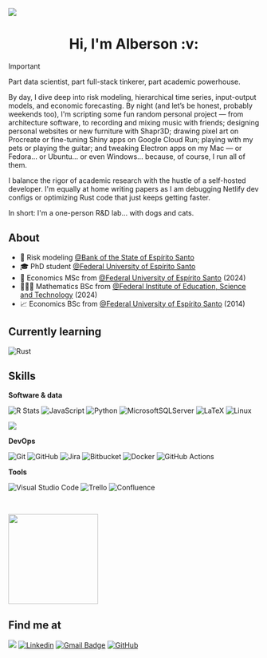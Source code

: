 ![](https://komarev.com/ghpvc/?username=albersonmiranda)

<div align="center"> 
  <h1>Hi, I'm Alberson :v:</h1>
</div>

> [!IMPORTANT]
> Part data scientist, part full-stack tinkerer, part academic powerhouse.



By day, I dive deep into risk modeling, hierarchical time series, input-output models, and economic forecasting. By night (and let’s be honest, probably weekends too), I'm scripting some fun random personal project — from architecture software, to recording and mixing music with friends; designing personal websites or new furniture with Shapr3D; drawing pixel art on Procreate or fine-tuning Shiny apps on Google Cloud Run; playing with my pets or playing the guitar; and tweaking Electron apps on my Mac — or Fedora… or Ubuntu… or even Windows... because, of course, I run all of them.

I balance the rigor of academic research with the hustle of a self-hosted developer. I'm equally at home writing papers as I am debugging Netlify dev configs or optimizing Rust code that just keeps getting faster.

In short: I'm a one-person R&D lab… with dogs and cats.

## About

- 🏦 Risk modeling [@Bank of the State of Espírito Santo](https://www.banestes.com.br/)
- 🎓 PhD student [@Federal University of Espírito Santo](https://internacional.ufes.br/en/home)
- 💸 Economics MSc from [@Federal University of Espírito Santo](https://internacional.ufes.br/en/home) (2024) 
- 👨🏽‍💻 Mathematics BSc from [@Federal Institute of Education, Science and Technology](https://www.ifes.edu.br/) (2024)
- 📈 Economics BSc from [@Federal University of Espírito Santo](https://internacional.ufes.br/en/home) (2014)

## Currently learning

![Rust](https://img.shields.io/badge/rust-%23000000.svg?style=for-the-badge&logo=rust&logoColor=white)

## Skills

**Software & data**

![R Stats](https://img.shields.io/badge/rstats-white?style=for-the-badge&logo=R&logoColor=276DC2) ![JavaScript](https://img.shields.io/badge/javascript-%23323330.svg?style=for-the-badge&logo=javascript&logoColor=%23F7DF1E)
![Python](https://img.shields.io/badge/python-3670A0?style=for-the-badge&logo=python&logoColor=ffdd54) ![MicrosoftSQLServer](https://img.shields.io/badge/Microsoft%20SQL%20Server-CC2927?style=for-the-badge&logo=microsoft%20sql%20server&logoColor=white) ![LaTeX](https://img.shields.io/badge/latex-%23008080.svg?style=for-the-badge&logo=latex&logoColor=white) ![Linux](https://img.shields.io/badge/Linux-FCC624?style=for-the-badge&logo=linux&logoColor=black)

<a href="https://github.com/albersonmiranda" title="Alberson's top languages"> <img src="https://github-readme-stats.vercel.app/api/top-langs/?username=albersonmiranda&size_weight=0.5&count_weight=0.5&layout=compact&hide=javascript,html,css,sass,lua,dockerfile,latex,tex" /> </a>

**DevOps**

![Git](https://img.shields.io/badge/git-%23F05033.svg?style=for-the-badge&logo=git&logoColor=white) ![GitHub](https://img.shields.io/badge/-GitHub-333333?style=for-the-badge&logo=github) ![Jira](https://img.shields.io/badge/jira-%230A0FFF.svg?style=for-the-badge&logo=jira&logoColor=white) ![Bitbucket](https://img.shields.io/badge/bitbucket-%230047B3.svg?style=for-the-badge&logo=bitbucket&logoColor=white) ![Docker](https://img.shields.io/badge/docker-%230db7ed.svg?style=for-the-badge&logo=docker&logoColor=white) ![GitHub Actions](https://img.shields.io/badge/github%20actions-%232671E5.svg?style=for-the-badge&logo=githubactions&logoColor=white)

**Tools**

![Visual Studio Code](https://img.shields.io/badge/Visual%20Studio%20Code-0078d7.svg?style=for-the-badge&logo=visual-studio-code&logoColor=white) ![Trello](https://img.shields.io/badge/Trello-%23026AA7.svg?style=for-the-badge&logo=Trello&logoColor=white)  ![Confluence](https://img.shields.io/badge/confluence-%23172BF4.svg?style=for-the-badge&logo=confluence&logoColor=white)

<br/>

<a href="https://github.com/albersonmiranda" title="Alberson's profile"> <img src="https://github-readme-stats.vercel.app/api?username=albersonmiranda&amp;theme=slateorange&amp;show_icons=true" height="180em"/> </a>

## Find me at

[![](https://dcbadge.limes.pink/api/server/https://discord.gg/pBYjqGUcuT)](https://discord.gg/pBYjqGUcuT)
[![Linkedin](https://img.shields.io/badge/-albersonmiranda-blue?style=flat-square&logo=Linkedin&logoColor=white&link=https://www.linkedin.com/in/albersonmiranda/)](https://www.linkedin.com/in/albersonmiranda/) [![Gmail Badge](https://img.shields.io/badge/-albersonmiranda@gmail.com-3e65cf?style=flat-square&logo=Gmail&link=mailto:albersonmiranda@gmail.com)](mailto:albersonmiranda@gmail.com) [![GitHub](https://img.shields.io/github/followers/albersonmiranda?label=follow&style=social)](https://github.com/albersonmiranda)
